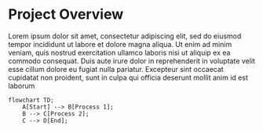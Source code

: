 # Project Overview

Lorem ipsum dolor sit amet, consectetur adipiscing elit, sed do eiusmod tempor incididunt ut labore et
  dolore magna aliqua. Ut enim ad minim veniam, quis nostrud exercitation ullamco laboris nisi ut aliquip 
  ex ea commodo consequat. Duis aute irure dolor in reprehenderit in voluptate velit esse cillum dolore eu 
  fugiat nulla pariatur. Excepteur sint occaecat cupidatat non proident, sunt in culpa qui officia deserunt 
  mollit anim id est laborum

```mermaid
flowchart TD;
    A[Start] --> B[Process 1];
    B --> C[Process 2];
    C --> D[End];
```



